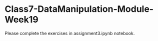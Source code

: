 # Class7-DataManipulation-Module-Week19
Please complete the exercises in assignment3.ipynb notebook.
